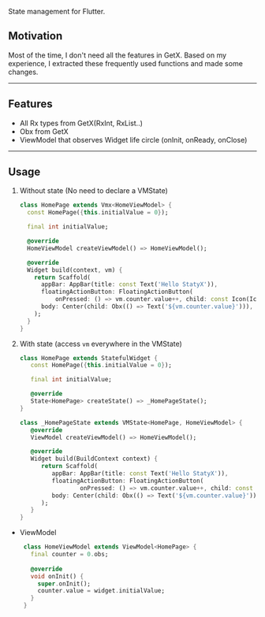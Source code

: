State management for Flutter.

## Motivation

Most of the time, I don't need all the features in GetX. Based on my experience, I extracted these frequently used
functions and made some changes.

---

## Features

- All Rx types from GetX(RxInt, RxList..)
- Obx from GetX
- ViewModel that observes Widget life circle (onInit, onReady, onClose)

---

## Usage

1. Without state (No need to declare a VMState)
   ```dart
   class HomePage extends Vmx<HomeViewModel> {
     const HomePage({this.initialValue = 0});
   
     final int initialValue;
   
     @override
     HomeViewModel createViewModel() => HomeViewModel();
   
     @override
     Widget build(context, vm) {
       return Scaffold(
         appBar: AppBar(title: const Text('Hello StatyX')),
         floatingActionButton: FloatingActionButton(
             onPressed: () => vm.counter.value++, child: const Icon(Icons.add)),
         body: Center(child: Obx(() => Text('${vm.counter.value}'))),
       );
     }
   }
   ```

2. With state (access `vm` everywhere in the VMState)
   ```dart
   class HomePage extends StatefulWidget {
      const HomePage({this.initialValue = 0});
   
      final int initialValue;
   
      @override
      State<HomePage> createState() => _HomePageState();
   }
   
   class _HomePageState extends VMState<HomePage, HomeViewModel> {
      @override
      ViewModel createViewModel() => HomeViewModel();
   
      @override
      Widget build(BuildContext context) {
         return Scaffold(
            appBar: AppBar(title: const Text('Hello StatyX')),
            floatingActionButton: FloatingActionButton(
                    onPressed: () => vm.counter.value++, child: const Icon(Icons.add)),
            body: Center(child: Obx(() => Text('${vm.counter.value}'))),
         );
      }
   }
   ```

- ViewModel
   ```dart
    class HomeViewModel extends ViewModel<HomePage> {
      final counter = 0.obs;
    
      @override
      void onInit() {
        super.onInit();
        counter.value = widget.initialValue;
      }
    }
   ```
